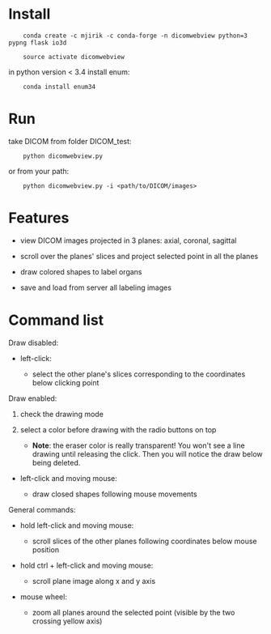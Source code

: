

# Install

        conda create -c mjirik -c conda-forge -n dicomwebview python=3 pypng flask io3d
        
        source activate dicomwebview

in python version < 3.4  install enum:

        conda install enum34

# Run
   take DICOM from folder DICOM_test:
   
        python dicomwebview.py 
        
   or from your path:

        python dicomwebview.py -i <path/to/DICOM/images>

# Features

- view DICOM images projected in 3 planes: axial, coronal, sagittal

- scroll over the planes' slices and project selected point in all the planes

- draw colored shapes to label organs

- save and load from server all labeling images

# Command list


Draw disabled:

- left-click: 

  - select the other plane's slices corresponding to the coordinates below clicking point
  
Draw enabled:

 1. check the drawing mode

 2. select a color before drawing with the radio buttons on top

    - **Note**: the eraser color is really transparent!
    You won't see a line drawing until releasing the click. Then you will notice the draw below being deleted.

- left-click and moving mouse: 

  - draw closed shapes following mouse movements
  
General commands:
 
- hold left-click and moving mouse:

  - scroll slices of the other planes following coordinates below mouse position  
          
- hold ctrl + left-click and moving mouse:

  - scroll plane image along x and y axis
      
- mouse wheel:
    
  - zoom all planes around the selected point (visible by the two crossing yellow axis)

